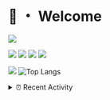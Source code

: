 # 👋 ・ Welcome
![](https://komarev.com/ghpvc/?username=Lorenzo0111)

![](https://img.shields.io/badge/Java-ED8B00?style=for-the-badge&logo=java&logoColor=white)
![](https://img.shields.io/badge/JavaScript-323330?style=for-the-badge&logo=javascript&logoColor=F7DF1E)
![](https://img.shields.io/badge/Node.js-339933?style=for-the-badge&logo=nodedotjs&logoColor=white)
![](https://img.shields.io/badge/React-20232A?style=for-the-badge&logo=react&logoColor=61DAFB)

[![](https://github-readme-stats.vercel.app/api?username=Lorenzo0111&show_icons=true&count_private=true)](https://github.com/Lorenzo0111)
![Top Langs](https://github-readme-stats.vercel.app/api/top-langs/?username=Lorenzo0111&layout=compact)

<details>
<summary>⏰ Recent Activity</summary>

<!--RECENT_ACTIVITY:start-->
1. ![comment] **Commented:** [Lorenzo0111/SpigotUpdatesBot#1](https://github.com/Lorenzo0111/SpigotUpdatesBot/pull/1#issuecomment-1030671954)
2. ![prMerged] **Pull request merged:** [Lorenzo0111/RocketPlaceholders#69](https://github.com/Lorenzo0111/RocketPlaceholders/pull/69)
3. ![prMerged] **Pull request merged:** [Lorenzo0111/DownloadTracker#40](https://github.com/Lorenzo0111/DownloadTracker/pull/40)
4. ![prMerged] **Pull request merged:** [Lorenzo0111/DownloadTracker#48](https://github.com/Lorenzo0111/DownloadTracker/pull/48)
5. ![prMerged] **Pull request merged:** [Lorenzo0111/RocketPlaceholders#68](https://github.com/Lorenzo0111/RocketPlaceholders/pull/68)
6. ![prMerged] **Pull request merged:** [Lorenzo0111/RocketPlaceholders#70](https://github.com/Lorenzo0111/RocketPlaceholders/pull/70)
7. ![prMerged] **Pull request merged:** [Lorenzo0111/RocketPlaceholders#71](https://github.com/Lorenzo0111/RocketPlaceholders/pull/71)
8. ![prMerged] **Pull request merged:** [Lorenzo0111/HangarUpdater#17](https://github.com/Lorenzo0111/HangarUpdater/pull/17)
9. ![prMerged] **Pull request merged:** [Lorenzo0111/NodeBin#61](https://github.com/Lorenzo0111/NodeBin/pull/61)
10. ![prMerged] **Pull request merged:** [Lorenzo0111/NodeBin#54](https://github.com/Lorenzo0111/NodeBin/pull/54)
<!--RECENT_ACTIVITY:end-->


<!--RECENT_ACTIVITY:last_update-->
Last Updated: Monday, February 7th, 2022, 12:22:11 PM
<!--RECENT_ACTIVITY:last_update_end-->
</details>

[issueOpened]: https://cdn.jsdelivr.net/gh/Readme-Workflows/Readme-Icons@main/icons/octicons/IssueOpenedOld.svg
[issueClosed]: https://cdn.jsdelivr.net/gh/Readme-Workflows/Readme-Icons@main/icons/octicons/IssueClosedOld.svg

[prOpened]: https://cdn.jsdelivr.net/gh/Readme-Workflows/Readme-Icons@main/icons/octicons/PullRequestOpened.svg
[prClosed]: https://cdn.jsdelivr.net/gh/Readme-Workflows/Readme-Icons@main/icons/octicons/PullRequestClosed.svg
[prMerged]: https://cdn.jsdelivr.net/gh/Readme-Workflows/Readme-Icons@main/icons/octicons/PullRequestMerged.svg

[comment]: https://cdn.jsdelivr.net/gh/Readme-Workflows/Readme-Icons@main/icons/octicons/Comment.svg

[changesRequested]: https://cdn.jsdelivr.net/gh/Readme-Workflows/Readme-Icons@main/icons/octicons/RequestedChanges.svg
[approved]: https://cdn.jsdelivr.net/gh/Readme-Workflows/Readme-Icons@main/icons/octicons/ApprovedChanges.svg

[repoCreated]: https://cdn.jsdelivr.net/gh/Readme-Workflows/Readme-Icons@main/icons/octicons/Repository.svg
[release]: https://cdn.jsdelivr.net/gh/Readme-Workflows/Readme-Icons@main/icons/octicons/Release.svg
[star]: https://cdn.jsdelivr.net/gh/Readme-Workflows/Readme-Icons@main/icons/octicons/StarredRepository.svg
[wiki]: https://cdn.jsdelivr.net/gh/Readme-Workflows/Readme-Icons@main/icons/octicons/Wiki.svg
[fork]: https://cdn.jsdelivr.net/gh/Readme-Workflows/Readme-Icons@main/icons/octicons/ForkedRepository.svg
[people]: https://cdn.jsdelivr.net/gh/Readme-Workflows/Readme-Icons@main/icons/octicons/People.svg

